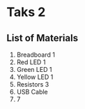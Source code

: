 # Taks 2

## List of Materials
1. Breadboard 1
2. Red LED 1
3. Green LED 1
4. Yellow LED 1
5. Resistors 3
6. USB Cable
7. 7 
